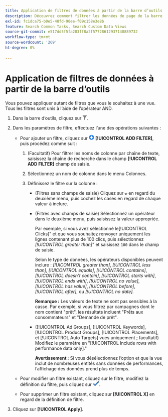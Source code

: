 ```yaml
---
title: Application de filtres de données à partir de la barre d’outils
description: Découvrez comment filtrer les données de page de la barre d’outils.
exl-id: fc1dca75-b0e5-48fd-90ee-f09c158e3e8b
feature: Search Common Tasks, Search Custom Data Views
source-git-commit: e517dd5f5fa283ff8a2f57728612937148889732
workflow-type: tm+mt
source-wordcount: '269'
ht-degree: 0%

---
```


# Application de filtres de données à partir de la barre d’outils

Vous pouvez appliquer autant de filtres que vous le souhaitez à une vue. Tous les filtres sont unis à l’aide de l’opérateur AND.

1. Dans la barre d’outils, cliquez sur ![Filtrer](/help/search-social-commerce/assets/filter.png "Filtrer").

1. Dans les paramètres de filtre, effectuez l’une des opérations suivantes :

   * Pour ajouter un filtre, cliquez sur ![Ajouter un filtre](/help/search-social-commerce/assets/add.png "Ajouter un filtre") **[!UICONTROL ADD FILTER]**, puis procédez comme suit :

      1. (Facultatif) Pour filtrer les noms de colonne par chaîne de texte, saisissez la chaîne de recherche dans le champ **[!UICONTROL ADD FILTER]** champ de saisie.

      1. Sélectionnez un nom de colonne dans le menu Colonnes.

      1. Définissez le filtre sur la colonne :

         * (Filtres sans champs de saisie) Cliquez sur ![Flèche vers le bas](/help/search-social-commerce/assets/arrow-down-expand.png "Flèche vers le bas") en regard du deuxième menu, puis cochez les cases en regard de chaque valeur à inclure.

         * (Filtres avec champs de saisie) Sélectionnez un opérateur dans le deuxième menu, puis saisissez la valeur appropriée.

           Par exemple, si vous avez sélectionné le[!UICONTROL Clicks]&quot; et que vous souhaitez renvoyer uniquement les lignes contenant plus de 100 clics, puis sélectionnez *[!UICONTROL greater than]*&quot; et saisissez `100` dans le champ de saisie.

           Selon le type de données, les opérateurs disponibles peuvent inclure : *[!UICONTROL greater than]*, *[!UICONTROL less than]*, *[!UICONTROL equals]*, *[!UICONTROL contains]*, *[!UICONTROL doesn't contain]*, *[!UICONTROL starts with]*, *[!UICONTROL ends with]*, *[!UICONTROL no value]*, *[!UICONTROL has value]*, *[!UICONTROL before]*, *[!UICONTROL after]*, ou *[!UICONTROL no date].*

           **Remarque :** Les valeurs de texte ne sont pas sensibles à la casse. Par exemple, si vous filtrez par campagnes dont le nom contient &quot;prêt&quot;, les résultats incluent &quot;Prêts aux consommateurs&quot; et &quot;Demande de prêt&quot;.

         * ([!UICONTROL Ad Groups], [!UICONTROL Keywords], [!UICONTROL Product Groups], [!UICONTROL Placements], et [!UICONTROL Auto Targets] vues uniquement ; facultatif) Modifiez le paramètre en &quot;[!UICONTROL Include rows with performance data only].&quot;

           **Avertissement :** Si vous désélectionnez l’option et que la vue inclut de nombreuses entités sans données de performances, l’affichage des données prend plus de temps.

   * Pour modifier un filtre existant, cliquez sur le filtre, modifiez la définition du filtre, puis cliquez sur ![Mettre à jour le filtre](/help/search-social-commerce/assets/select.png "Mettre à jour le filtre").

   * Pour supprimer un filtre existant, cliquez sur **[!UICONTROL X]** en regard de la définition de filtre.

1. Cliquez sur **[!UICONTROL Apply]**.
